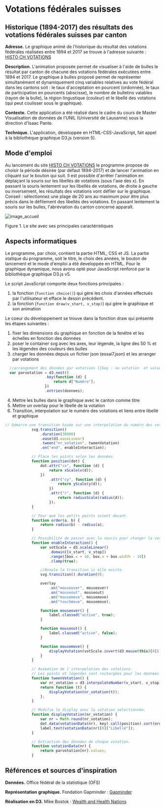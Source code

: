 # Votations fédérales suisses

## Historique (1894-2017) des résultats des votations fédérales suisses par canton

**Adresse.** Le graphique animé de l'historique du résultat des votations fédérales réalisées entre 1894 et 2017 se trouve à l'adresse suivante : [HISTO CH VOTATIONS](http://www.bofr.ch)

**Description.** L'animation proposée permet de visualiser à l'aide de bulles le résultat par canton de chacune des votations fédérales exécutées entre 1894 et 2017. Le graphique à bulles proposé permet de représenter simultanément et dynamiquement cinq variables relatives au vote fédéral dans les cantons soit : le taux d'acceptation en pourcent (ordonnée), le taux de participation en pourcents (abscisse), le nombre de bulletins valables (rayon de la bulle), la région lingustique (couleur) et le libellé des votations (qui peut coulisser sous le graphique).

**Contexte.** Cette application a été réalisé dans le cadre du cours de Master Visualisation de données de l'UNIL (Université de Lausanne) sous la direction d'Isaac Pante.

**Technique.** L'application, développée en HTML-CSS-JavaScript, fait appel à la bibliothèque graphique D3.js (version 5).


## Mode d'emploi

Au lancement du site [HISTO CH VOTATIONS](http://www.bofr.ch) le programme propose de choisir la période désirée (par défaut 1894-2017) et de lancer l'animation en cliquant sur le bouton qui suit. Il est possible d'arrêter l'animation en déplaçant la souris sur les libellés de votations (sous l'axe des x). En passant la souris lentement sur les libellés de votations, de droite à gauche ou inversement, les résultats des votations vont défiler sur le graphique. Conseil : sélectionnez une plage de 20 ans au maximum pour être plus précis dans le défilement des libellés des votations. En passant lentement la souris sur les bulles, l'abréviation du canton concerné apparaît.

![image_accueil](http://www.bofr.ch/modeemploi.jpg)

Figure 1. Le site avec ses principales caractéristiques


## Aspects informatiques

Le programme, par choix, contient la partie HTML, CSS et JS. La partie statique du programme, soit le titre, le choix des années, le bouton de lancement et le mode d'emploi a été developpée en HTML. Pour le graphique dynamique, nous avons opté pour JavaScript renforcé par la bibliothèque graphique D3.js v5.

Le script JavaScript comporte deux fonctions principales : 
1. la fonction (`function choice()`) qui gère les choix d'années effectués par l'utilisateur et efface le dessin précédent.
2. la fonction (`function draw(v_start, v_stop)`) qui gère le graphique et son animation

Le coeur du développement se trouve dans la fonction draw qui présente les étapes suivantes :
1. fixer les dimensions du graphique en fonction de la fenêtre et les échelles en fonction des données
2. poser le container svg avec les axes, leur légende, la ligne des 50 % et les légendes des couleurs des bulles
3. charger les données depuis un fichier json (essai7.json) et les arranger par votations
```javascript
  //arrangement des données par votations [{key : no votation  et values : [{les données},..]}, ..]
  var parvotation = d3.nest()
                  .key(function (d) {
                      return d["Numéro"];
                  })
                  .entries(donnees);
```

4. Mettre les bulles dans le graphique avec le canton comme titre
5. Mettre un overlay pour le libellé de la votation
6. Transition, interpolation sur le numéro des votations et liens entre libellé et graphique
```javascript
// Démarre une transition basée sur une interpolation du numéro des votations.
            svg.transition()
                .duration(30000)
                .ease(d3.easeLinear)
                .tween("nr_votation", tweenVotation)
                .on("end", enableInteraction);

            // Place les points selon les données.
            function position(dot) {
                dot.attr("cx", function (d) {
                    return xScale(x(d));
                })
                    .attr("cy", function (d) {
                        return yScale(y(d));
                    })
                    .attr("r", function (d) {
                        return radiusScale(radius(d));
                    });
            }

            // Pour que les petits points soient devant.
            function order(a, b) {
                return radius(b) - radius(a);
            }

            // Possibilité de passer avec la souris pour changer la votation.
            function enableInteraction() {
                var votScale = d3.scaleLinear()
                    .domain([v_start, v_stop])
                    .range([box.x + 10, box.x + box.width - 10])
                    .clamp(true);

                //Annule la transition si elle existe.
                svg.transition().duration(0);

                overlay
                    .on("mouseover", mouseover)
                    .on("mouseout", mouseout)
                    .on("mousemove", mousemove)
                    .on("touchmove", mousemove);

                function mouseover() {
                    label.classed("active", true);
                }

                function mouseout() {
                    label.classed("active", false);
                }

                function mousemove() {
                    displayVotation(votScale.invert(d3.mouse(this)[0]));
                }
            }

            // Animation de l'interpolation des votations.
            // Les points et légendes sont rechargées pour les données interpolées.
            function tweenVotation() {
                var nr_votation = d3.interpolateNumber(v_start, v_stop);
                return function (t) {
                    displayVotation(nr_votation(t));
                };
            }

            // Modifie le display avec la votation selectionnée.
            function displayVotation(nr_votation) {
                var nr = Math.round(nr_votation);
                dot.data(votationData(nr), key).call(position).sort(order);
                label.text(votationData(nr)[0]["Libellé"]);
            }

            // Extraction des données de chaque votation.
            function votationData(nr) {
                return parvotation[nr].values;
            }
```


## Références et sources d'inspiration

**Données.** Office fédéral de la statistique (OFS)

**Représentation graphique.** Fondation Gapminder : [Gapminder](https://www.gapminder.org/tools/#_state_time_value=1800;;&data_/_lastModified:1526132872113&lastModified:1526132872113;&chart-type=bubbles)

**Réalisation en D3.** Mike Bostok : [Wealth and Health Nations](https://bost.ocks.org/mike/nations/)
